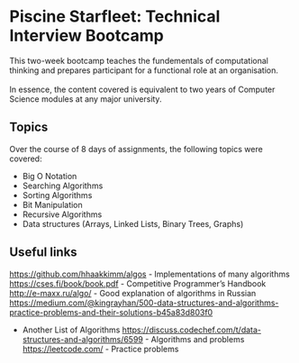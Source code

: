 # Piscine Starfleet: Technical Interview Bootcamp
This two-week bootcamp teaches the fundementals of computational thinking and prepares participant for a functional role at an organisation.<br><br>In essence, the content covered is equivalent to two years of Computer Science modules at any major university. 

## Topics
Over the course of 8 days of assignments, the following topics were covered:
- Big O Notation
- Searching Algorithms
- Sorting Algorithms
- Bit Manipulation
- Recursive Algorithms
- Data structures (Arrays, Linked Lists, Binary Trees, Graphs)

## Useful links
https://github.com/hhaakkimm/algos - Implementations of many algorithms
https://cses.fi/book/book.pdf - Competitive Programmer’s Handbook
http://e-maxx.ru/algo/ - Good explanation of algorithms in Russian
https://medium.com/@kingrayhan/500-data-structures-and-algorithms-practice-problems-and-their-solutions-b45a83d803f0
- Another List of Algorithms
https://discuss.codechef.com/t/data-structures-and-algorithms/6599 - Algorithms
and problems
https://leetcode.com/ - Practice problems

